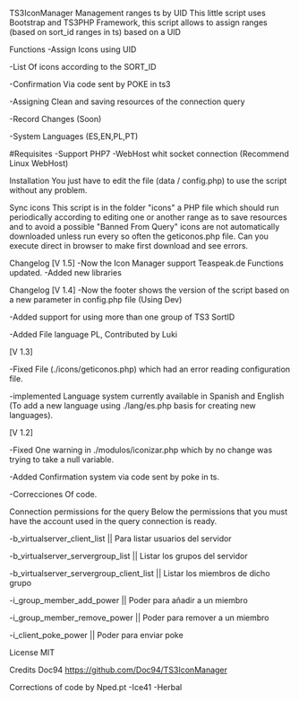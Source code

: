 TS3IconManager
Management ranges ts by UID This little script uses Bootstrap and TS3PHP Framework, this script allows to assign ranges (based on sort_id ranges in ts) based on a UID

Functions
-Assign Icons using UID

-List Of icons according to the SORT_ID

-Confirmation Via code sent by POKE in ts3

-Assigning Clean and saving resources of the connection query

-Record Changes (Soon)

-System Languages (ES,EN,PL,PT)

#Requisites -Support PHP7 -WebHost whit socket connection (Recommend Linux WebHost)

Installation
You just have to edit the file (data / config.php) to use the script without any problem.

Sync icons
This script is in the folder "icons" a PHP file which should run periodically according to editing one or another range as to save resources and to avoid a possible "Banned From Query" icons are not automatically downloaded unless run every so often the geticonos.php file.
Can you execute direct in browser to make first download and see errors.

Changelog
[V 1.5] -Now the Icon Manager support Teaspeak.de Functions updated.
-Added new libraries

Changelog
[V 1.4] -Now the footer shows the version of the script based on a new parameter in config.php file (Using Dev)

-Added support for using more than one group of TS3 SortID

-Added File language PL, Contributed by Luki

[V 1.3]

-Fixed File (./icons/geticonos.php) which had an error reading configuration file.

-implemented Language system currently available in Spanish and English (To add a new language using ./lang/es.php basis for creating new languages).

[V 1.2]

-Fixed One warning in ./modulos/iconizar.php which by no change was trying to take a null variable.

-Added Confirmation system via code sent by poke in ts.

-Correcciones Of code.

Connection permissions for the query
Below the permissions that you must have the account used in the query connection is ready.

-b_virtualserver_client_list || Para listar usuarios del servidor

-b_virtualserver_servergroup_list || Listar los grupos del servidor

-b_virtualserver_servergroup_client_list || Listar los miembros de dicho grupo

-i_group_member_add_power || Poder para añadir a un miembro

-i_group_member_remove_power || Poder para remover a un miembro

-i_client_poke_power || Poder para enviar poke

License
MIT

Credits Doc94
https://github.com/Doc94/TS3IconManager

Corrections of code by Nped.pt
-Ice41
-Herbal
